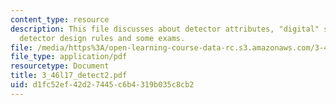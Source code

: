 ```yaml
---
content_type: resource
description: This file discusses about detector attributes, "digital" sensitivity,
  detector design rules and some exams.
file: /media/https%3A/open-learning-course-data-rc.s3.amazonaws.com/3-46-photonic-materials-and-devices-spring-2006/d1fc52ef42d27445c6b4319b035c8cb2_3_46l17_detect2.pdf
file_type: application/pdf
resourcetype: Document
title: 3_46l17_detect2.pdf
uid: d1fc52ef-42d2-7445-c6b4-319b035c8cb2
---
```

